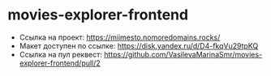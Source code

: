 # movies-explorer-frontend

* Ссылка на проект: https://miimesto.nomoredomains.rocks/
* Макет доступен по ссылке: https://disk.yandex.ru/d/D4-fkqVu29tpKQ
* Ссылка на пул реквест: https://github.com/VasilevaMarinaSmr/movies-explorer-frontend/pull/2
